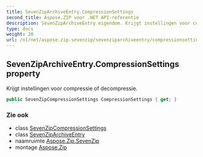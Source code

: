 ```yaml
---
title: SevenZipArchiveEntry.CompressionSettings
second_title: Aspose.ZIP voor .NET API-referentie
description: SevenZipArchiveEntry eigendom. Krijgt instellingen voor compressie of decompressie.
type: docs
weight: 20
url: /nl/net/aspose.zip.sevenzip/sevenziparchiveentry/compressionsettings/
---
```

## SevenZipArchiveEntry.CompressionSettings property

Krijgt instellingen voor compressie of decompressie.

```csharp
public SevenZipCompressionSettings CompressionSettings { get; }
```

### Zie ook

* class [SevenZipCompressionSettings](../../../aspose.zip.saving/sevenzipcompressionsettings/)
* class [SevenZipArchiveEntry](../)
* naamruimte [Aspose.Zip.SevenZip](../../sevenziparchiveentry/)
* montage [Aspose.Zip](../../../)


